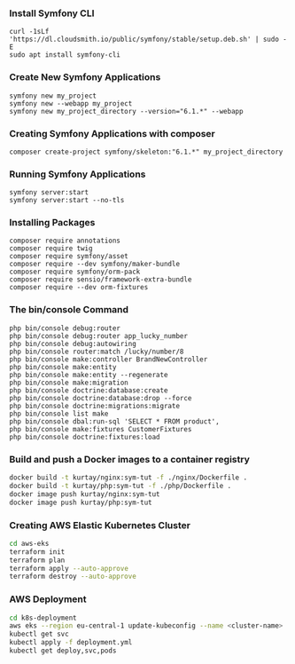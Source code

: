 ### Install Symfony CLI
```
curl -1sLf 'https://dl.cloudsmith.io/public/symfony/stable/setup.deb.sh' | sudo -E 
sudo apt install symfony-cli
```

### Create New Symfony Applications
```
symfony new my_project
symfony new --webapp my_project
symfony new my_project_directory --version="6.1.*" --webapp
```

### Creating Symfony Applications with composer
```
composer create-project symfony/skeleton:"6.1.*" my_project_directory
```

### Running Symfony Applications
```
symfony server:start
symfony server:start --no-tls
```

### Installing Packages
```
composer require annotations
composer require twig
composer require symfony/asset
composer require --dev symfony/maker-bundle
composer require symfony/orm-pack
composer require sensio/framework-extra-bundle
composer require --dev orm-fixtures
```

### The bin/console Command
```
php bin/console debug:router
php bin/console debug:router app_lucky_number
php bin/console debug:autowiring
php bin/console router:match /lucky/number/8
php bin/console make:controller BrandNewController
php bin/console make:entity
php bin/console make:entity --regenerate
php bin/console make:migration
php bin/console doctrine:database:create
php bin/console doctrine:database:drop --force
php bin/console doctrine:migrations:migrate
php bin/console list make
php bin/console dbal:run-sql 'SELECT * FROM product',
php bin/console make:fixtures CustomerFixtures
php bin/console doctrine:fixtures:load
```

### Build and push a Docker images to a container registry
```sh
docker build -t kurtay/nginx:sym-tut -f ./nginx/Dockerfile .
docker build -t kurtay/php:sym-tut -f ./php/Dockerfile .
docker image push kurtay/nginx:sym-tut
docker image push kurtay/php:sym-tut
```

### Creating AWS Elastic Kubernetes Cluster
```sh
cd aws-eks
terraform init
terraform plan
terraform apply --auto-approve
terraform destroy --auto-approve
```

### AWS Deployment
```sh
cd k8s-deployment
aws eks --region eu-central-1 update-kubeconfig --name <cluster-name>
kubectl get svc
kubectl apply -f deployment.yml
kubectl get deploy,svc,pods
```